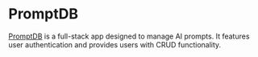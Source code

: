 # PromptDB

[PromptDB](https://promptdb.netlify.app/) is a full-stack app designed to manage AI prompts. It features user authentication and provides users with CRUD functionality.
